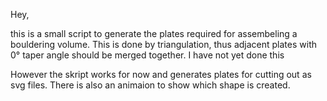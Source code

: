 Hey,

this is a small script to generate the plates required for assembeling a bouldering volume. 
This is done by triangulation, thus adjacent plates with 0° taper angle should be merged together. I have not yet done this

However the skript works for now and generates plates for cutting out as svg files. There is also an animaion to show which 
shape is created. 
